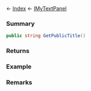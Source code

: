 ← [Index](Api-Index) ← [IMyTextPanel](Sandbox.ModAPI.Ingame.IMyTextPanel)

### Summary

```csharp
public string GetPublicTitle()
```

### Returns

### Example

### Remarks

